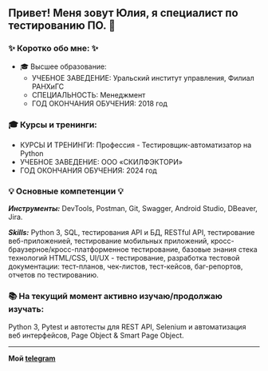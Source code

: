 ## Привет! Меня зовут Юлия, я специалист по тестированию ПО. 👋
### ✨ Коротко обо мне: ✨
* 🎓 Высшее образование:
  - УЧЕБНОЕ ЗАВЕДЕНИЕ:	Уральский институт управления, Филиал РАНХиГС
  - СПЕЦИАЛЬНОСТЬ:	Менеджмент
  - ГОД ОКОНЧАНИЯ ОБУЧЕНИЯ:	2018 год
    
### 🎓 Курсы и тренинги:
  - КУРСЫ И ТРЕНИНГИ: Профессия - Тестировщик-автоматизатор на Python
  - УЧЕБНОЕ ЗАВЕДЕНИЕ:	ООО «СКИЛФЭКТОРИ»
  - ГОД ОКОНЧАНИЯ ОБУЧЕНИЯ:	2024 год
    
### 💡 Основные компетенции 💡
***Инструменты:*** DevTools, Postman, Git, Swagger, Android Studio, DBeaver, Jira.

***Skills:*** Python 3, SQL, тестирования API и БД, RESTful API, тестирование веб-приложенией, тестирование мобильных приложений, кросс-браузерное/кросс-платформенное тестирование, базовые знания стека технологий HTML/CSS, UI/UX - тестирование, разработка тестовой документации: тест-планов, чек-листов, тест-кейсов, баг-репортов, отчетов по тестированию.

### :books: На текущий момент активно изучаю/продолжаю изучать:
Python 3, Pytest и автотесты для REST API,  Selenium и автоматизация веб интерфейсов, Page Object & Smart Page Object.
_____________________________________________
**Мой [telegram](https://t.me/julia9210)**
